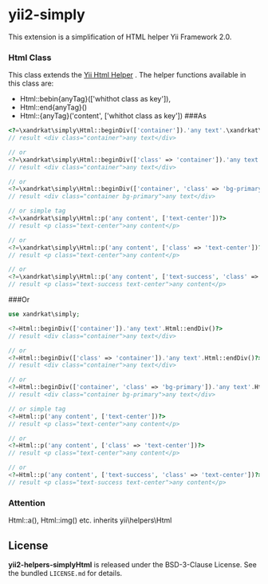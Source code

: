 yii2-simply
============

This extension is a simplification of HTML helper Yii Framework 2.0.

### Html Class

This class extends the [Yii Html Helper](https://github.com/yiisoft/yii2/blob/master/framework/helpers/Html.php) . The helper functions available in this class are:
- Html::bebin{anyTag}([\'whithot class as key\']),
- Html::end{anyTag}()
- Html::{anyTag}('content', [\'whithot class as key\'])
###As
```php
<?=\xandrkat\simply\Html::beginDiv(['container']).'any text'.\xandrkat\simply\Html::endDiv()?>
// result <div class="container">any text</div>

// or
<?=\xandrkat\simply\Html::beginDiv(['class' => 'container']).'any text'.\xandrkat\simply\Html::endDiv()?>
// result <div class="container">any text</div> 

// or
<?=\xandrkat\simply\Html::beginDiv(['container', 'class' => 'bg-primary']).'any text'.\xandrkat\simply\Html::endDiv()?>
// result <div class="container bg-primary">any text</div> 

// or simple tag
<?=\xandrkat\simply\Html::p('any content', ['text-center'])?>
// result <p class="text-center">any content</p>

// or
<?=\xandrkat\simply\Html::p('any content', ['class' => 'text-center'])?>
// result <p class="text-center">any content</p>

// or
<?=\xandrkat\simply\Html::p('any content', ['text-success', 'class' => 'text-center'])?>
// result <p class="text-success text-center">any content</p>
```
###Or

```php
use xandrkat\simply;

<?=Html::beginDiv(['container']).'any text'.Html::endDiv()?>
// result <div class="container">any text</div>

// or
<?=Html::beginDiv(['class' => 'container']).'any text'.Html::endDiv()?>
// result <div class="container">any text</div> 

// or
<?=Html::beginDiv(['container', 'class' => 'bg-primary']).'any text'.Html::endDiv()?>
// result <div class="container bg-primary">any text</div> 

// or simple tag
<?=Html::p('any content', ['text-center'])?>
// result <p class="text-center">any content</p>

// or
<?=Html::p('any content', ['class' => 'text-center'])?>
// result <p class="text-center">any content</p>

// or
<?=Html::p('any content', ['text-success', 'class' => 'text-center'])?>
// result <p class="text-success text-center">any content</p>
```
### Attention
Html::a(), Html::img() etc. inherits yii\helpers\Html

## License

**yii2-helpers-simplyHtml** is released under the BSD-3-Clause License. See the bundled `LICENSE.md` for details.
